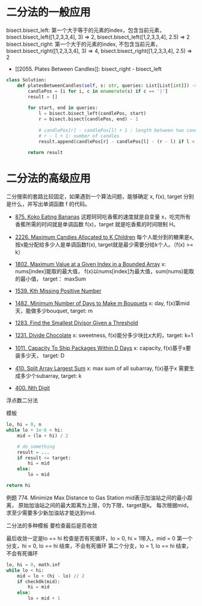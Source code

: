 

# 二分法的一般应用
bisect.bisect_left: 第一个大于等于的元素的index，包含当前元素， bisect.bisect_left([1,2,3,3,4], 3) => 2, bisect.bisect_left([1,2,3,3,4], 2.5) => 2
bisect.bisect_right: 第一个大于的元素的index, 不包含当前元素， bisect.bisect_right([1,2,3,3,4], 3) => 4, bisect.bisect_right([1,2,3,3,4], 2.5) => 2


- [[2055. Plates Between Candles]]: bisect_right - bisect_left
```py
class Solution:
    def platesBetweenCandles(self, s: str, queries: List[List[int]]) -> List[int]:
        candlePos = [i for i, c in enumerate(s) if c == '|']        
        result = []
        
        for start, end in queries:
            l = bisect.bisect_left(candlePos, start)
            r = bisect.bisect(candlePos, end) - 1
            
            # candlePos[r] - candlePos[l] + 1 : length between two candles
            # r - l + 1: number of candles
            result.append(candlePos[r] - candlePos[l] - (r - l) if l < r else 0)
            
        return result

```



# 二分法的高级应用

二分搜索的套路比较固定，如果遇到一个算法问题，能够确定 x, f(x), target 分别是什么，并写出单调函数 f 的代码。


- [875. Koko Eating Bananas]()
这题珂珂吃香蕉的速度就是自变量 x，吃完所有香蕉所需的时间就是单调函数 f(x)，target 就是吃香蕉的时间限制 H。

- [2226. Maximum Candies Allocated to K Children]()
每个人能分到的糖果是x, 按x能分配给多少人是单调函数f(x), target就是最少需要分给k个人。（f(x) >= k）

- [1802. Maximum Value at a Given Index in a Bounded Array]()
x: nums[index]能取的最大值， f(x)以nums[index]为最大值，sum(nums)能取的最小值， target： maxSum


- [1539. Kth Missing Positive Number]()

- [1482. Minimum Number of Days to Make m Bouquets]()
x: day, f(x)第mid天，能做多少bouquet, target: m


- [1283. Find the Smallest Divisor Given a Threshold]()

- [1231. Divide Chocolate]()
x: sweetness, f(x)能分多少块比x大的，target: k+1

- [1011. Capacity To Ship Packages Within D Days]()
x: capacity, f(x)基于x要装多少天， target: D


- [410. Split Array Largest Sum]()
x: max sum of all subarray, f(x)基于x 需要生成多少个subarray, target: k

- [400. Nth Digit]()

浮点数二分法

模板
```py
lo, hi = 0, n
while lo + 1e-6 < hi:
    mid = (lo + hi) / 2

    # do something
    result = ...
    if result <= target:
        hi = mid
    else:
        lo = mid

return hi
```

例题
774. Minimize Max Distance to Gas Station
mid表示加油站之间的最小距离， 原始加油站之间的最大距离为上限，0为下限，target是k。 每次根据mid，求至少需要多少新加油站才能达到mid.



二分法的多种模板
要检查最后是否收敛

最后收敛一定是lo == hi
检查是否有死循环，lo = 0, hi = 1带入，mid = 0
第一个分支，hi = 0, lo == hi 结束，不会有死循环
第二个分支，lo = 1, lo == hi 结束，不会有死循环
```py
lo, hi = 0, math.inf
while lo < hi:
    mid = lo + (hi - lo) // 2
    if checkOk(mid):
        hi = mid
    else:
        lo = mid + 1
```



